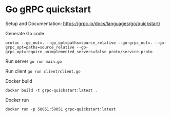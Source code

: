 # Go gRPC quickstart

Setup and Documentation: https://grpc.io/docs/languages/go/quickstart/

Generate Go code

`protoc --go_out=. --go_opt=paths=source_relative --go-grpc_out=. --go-grpc_opt=paths=source_relative --go-grpc_opt=require_unimplemented_servers=false proto/service.proto`

Run server
`go run main.go`

Run client 
`go run client/client.go`

Docker build 

`docker build -t grpc-quickstart:latest . `

Docker run

`docker run -p 50051:50051 grpc-quickstart:latest`